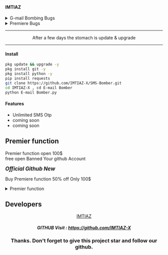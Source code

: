 #### IMTIAZ

<details><summary>G-mail Bombing Bugs</summary>
<p>

#### Bugs the problem
- [ ] Bugs fix
- [ ] Error fix
- [ ] The problem comes fix
- [x] 90% Device working
- [x] Mail send error fix 80%
- [x] Update coming soon

</p>
</details>

<details><summary>Premiere Bugs</summary>
<p>

#### Bugs the problem Fix
- [x] Bugs fix
- [x] Error fix
- [x] The problem comes fix
- [x] 99% Device working fix
- [x] 90% Send Mail Error fix
- [x] Updated every few days coming

</p>
</details>

<hr>
<div align="center">After a few days the stomach is update & upgrade</div>
<hr>

#### Install

````bash
pkg update && upgrade -y
pkg install git -y
pkg install python -y
pip install requests
git clone https://github.com/IMTIAZ-X/SMS-Bomber.git
cd IMTIAZ-X , cd E-mail Bomber
python E-mail Bomber.py
````

#### Features
 - Unlimited SMS Otp
 - coming soon
 - coming soon

## Premier function

Premier function open 100$<br>
free open Banned Your github Account<br>

<i><b><big>Official Github New</big></b></i>

Buy Premiere function 50% off Only 100$

<details><summary>Premier function</summary>
<p>

|Free function|Premiere function|
|-----:|-----------|
|Error|Bugs Fix|
|No Update New function|New function add |
|password|No Password|

|Free function|Premiere function|
|-----:|-----------|
|Free User Link |Premiere User Link |
|https://github.com/IMTIAZ-X/SMS-Bomber.git | https://github.com/IMTIAZ-X/G-mail-Bombing.git|
</p>
</details>

## Developers
   <div align="center"><a href="https://github.com/IMTIAZ-X">IMTIAZ</a>


##### GITHUB Visit : https://github.com/IMTIAZ-X


### Thanks. Don't forget to give this project star and follow our github.
</div>
